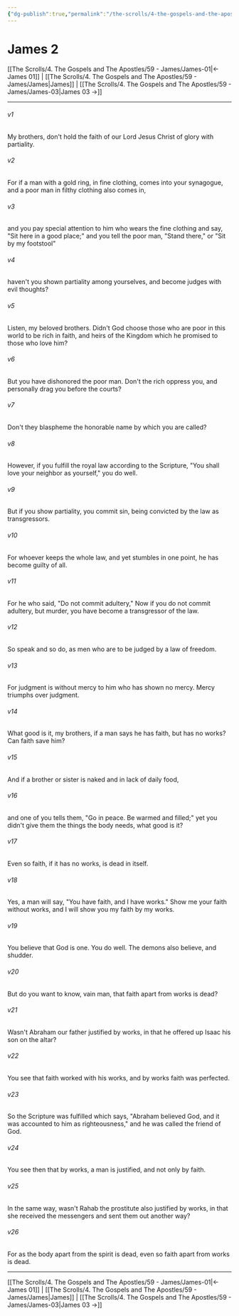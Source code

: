 ```yaml
---
{"dg-publish":true,"permalink":"/the-scrolls/4-the-gospels-and-the-apostles/59-james/james-02/","tags":["TheScrolls","GospelsApostles"]}
---
```



# James 2

[[The Scrolls/4. The Gospels and The Apostles/59 - James/James-01\|← James 01]] | [[The Scrolls/4. The Gospels and The Apostles/59 - James/James\|James]] | [[The Scrolls/4. The Gospels and The Apostles/59 - James/James-03\|James 03 →]]
***



###### v1 
My brothers, don't hold the faith of our Lord Jesus Christ of glory with partiality. 

###### v2 
For if a man with a gold ring, in fine clothing, comes into your synagogue, and a poor man in filthy clothing also comes in, 

###### v3 
and you pay special attention to him who wears the fine clothing and say, "Sit here in a good place;" and you tell the poor man, "Stand there," or "Sit by my footstool" 

###### v4 
haven't you shown partiality among yourselves, and become judges with evil thoughts? 

###### v5 
Listen, my beloved brothers. Didn't God choose those who are poor in this world to be rich in faith, and heirs of the Kingdom which he promised to those who love him? 

###### v6 
But you have dishonored the poor man. Don't the rich oppress you, and personally drag you before the courts? 

###### v7 
Don't they blaspheme the honorable name by which you are called? 

###### v8 
However, if you fulfill the royal law according to the Scripture, "You shall love your neighbor as yourself," you do well. 

###### v9 
But if you show partiality, you commit sin, being convicted by the law as transgressors. 

###### v10 
For whoever keeps the whole law, and yet stumbles in one point, he has become guilty of all. 

###### v11 
For he who said, "Do not commit adultery," Now if you do not commit adultery, but murder, you have become a transgressor of the law. 

###### v12 
So speak and so do, as men who are to be judged by a law of freedom. 

###### v13 
For judgment is without mercy to him who has shown no mercy. Mercy triumphs over judgment. 

###### v14 
What good is it, my brothers, if a man says he has faith, but has no works? Can faith save him? 

###### v15 
And if a brother or sister is naked and in lack of daily food, 

###### v16 
and one of you tells them, "Go in peace. Be warmed and filled;" yet you didn't give them the things the body needs, what good is it? 

###### v17 
Even so faith, if it has no works, is dead in itself. 

###### v18 
Yes, a man will say, "You have faith, and I have works." Show me your faith without works, and I will show you my faith by my works. 

###### v19 
You believe that God is one. You do well. The demons also believe, and shudder. 

###### v20 
But do you want to know, vain man, that faith apart from works is dead? 

###### v21 
Wasn't Abraham our father justified by works, in that he offered up Isaac his son on the altar? 

###### v22 
You see that faith worked with his works, and by works faith was perfected. 

###### v23 
So the Scripture was fulfilled which says, "Abraham believed God, and it was accounted to him as righteousness," and he was called the friend of God. 

###### v24 
You see then that by works, a man is justified, and not only by faith. 

###### v25 
In the same way, wasn't Rahab the prostitute also justified by works, in that she received the messengers and sent them out another way? 

###### v26 
For as the body apart from the spirit is dead, even so faith apart from works is dead.

***
[[The Scrolls/4. The Gospels and The Apostles/59 - James/James-01\|← James 01]] | [[The Scrolls/4. The Gospels and The Apostles/59 - James/James\|James]] | [[The Scrolls/4. The Gospels and The Apostles/59 - James/James-03\|James 03 →]]
